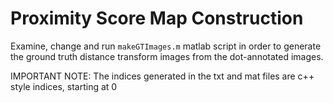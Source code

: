 # Proximity Score Map Construction 
Examine, change and run `makeGTImages.m` matlab script in order to generate the ground truth distance transform images from the dot-annotated images. 

IMPORTANT NOTE:
The indices generated in the txt and mat files are c++ style indices, starting at 0
